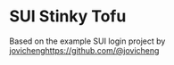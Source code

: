 # SUI Stinky Tofu

Based on the example SUI login project by [jovicheng](https://github.com/@jovicheng)https://github.com/@jovicheng
